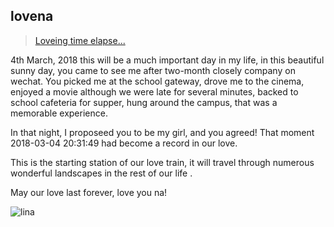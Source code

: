 ## lovena
> [Loveing time elapse...](https://panfen.github.io/lovena/)

 4th March, 2018 this will be a much important day in my life, in this beautiful sunny day, you came to see me after two-month closely company on wechat. You picked me at the school gateway, drove me to the cinema, enjoyed a movie although we were late for several minutes, backed to school cafeteria for supper, hung around the campus, that was a memorable experience.

In that night, I proposeed you to be my girl, and you agreed! That moment 2018-03-04 20:31:49 had become a record in our love. 

This is the starting station of our love train, it will travel through numerous wonderful landscapes in the rest of our life .

May our love last forever, love you na!

![lina](../src/lina.jpg)


